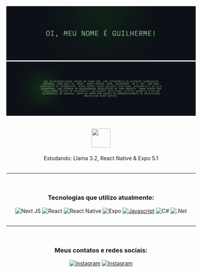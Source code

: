 
<div align="center">
<img src="./Green.png" />
  
<br>
<img src="./Text.png" />
<br><br>

<img src="https://camo.githubusercontent.com/f8672e0c6ebb1a0a67c4fecd418a116f01010bbdfaea4ebca6d193d69325e2fe/68747470733a2f2f63756c746f667468657061727479706172726f742e636f6d2f706172726f74732f666978706172726f742e676966" width="50" height="50" /> <br><br>
Estudando: Llama 3.2, React Native & Expo 5.1 <br>
<br>
<hr><br>

### Tecnologias que utilizo atualmente: 

![Next JS](https://img.shields.io/badge/Next-%2320232a?style=for-the-badge&logo=next.js&logoColor=white) ![React](https://img.shields.io/badge/react-%2320232a.svg?style=for-the-badge&logo=react&logoColor=%2361DAFB) ![React Native](https://img.shields.io/badge/react_native-%2320232a.svg?style=for-the-badge&logo=react&logoColor=%2361DAFB) ![Expo](https://img.shields.io/badge/expo-1C1E24?style=for-the-badge&logo=expo&logoColor=#D04A37) [![Javascript](https://img.shields.io/badge/JavaScript-%2320232a?style=for-the-badge&logo=javascript&logoColor=white)]() ![C#](https://img.shields.io/badge/c%23-%2320232a.svg?style=for-the-badge&logo=csharp&logoColor=white) ![.Net](https://img.shields.io/badge/.NET-%2320232a?style=for-the-badge&logo=.net&logoColor=white) <br>
<br>
<hr><br>

### Meus contatos e redes sociais:

[![Instagram](https://img.shields.io/badge/Instagram-%2320232a?style=for-the-badge&logo=instagram&logoColor=white)](https://www.instagram.com/belloniagui/) [![Instagram](https://img.shields.io/badge/LinkedIn-%2320232a?style=for-the-badge&logo=linkedin&logoColor=white)](https://www.linkedin.com/in/guilherme-bellonia-2b27a7268/)
</div>
